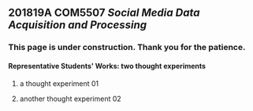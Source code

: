 ## 201819A COM5507 *Social Media Data Acquisition and Processing*

### This page is under construction. Thank you for the patience.

#### Representative Students' Works: two thought experiments

1. a thought experiment 01


2. another thought experiment 02
